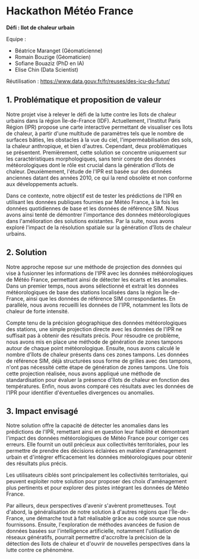 # Hackathon Météo France

**Défi : Ilot de chaleur urbain**

Equipe :
- Béatrice Maranget (Géomaticienne)
- Romain Bouzige (Géomaticien)  
- Sofiane Bouaziz (PhD en IA)
- Elise Chin (Data Scientist)

Réutilisation : https://www.data.gouv.fr/fr/reuses/des-icu-du-futur/


## 1. Problématique et proposition de valeur 

Notre projet vise à relever le défi de la lutte contre les îlots de chaleur urbains dans la région Île-de-France (IDF). Actuellement, l'Institut Paris Région (IPR) propose une carte interactive permettant de visualiser ces îlots de chaleur, à partir d'une multitude de paramètres tels que le nombre de surfaces bâties, les obstacles à la vue du ciel, l'imperméabilisation des sols, la chaleur anthropique, et bien d'autres. Cependant, deux problématiques se présentent. Premièrement, cette solution se concentre uniquement sur les caractéristiques morphologiques, sans tenir compte des données météorologiques dont le rôle est crucial dans la génération d'îlots de chaleur. Deuxièmement, l'étude de l'IPR est basée sur des données anciennes datant des années 2010, ce qui la rend obsolète et non conforme aux développements actuels.

Dans ce contexte, notre objectif est de tester les prédictions de l'IPR en utilisant les données publiques fournies par Météo France, à la fois les données quotidiennes de base et les données de référence SIM. Nous avons ainsi tenté de démontrer l'importance des données météorologiques dans l'amélioration des solutions existantes. Par la suite, nous avons exploré l'impact de la résolution spatiale sur la génération d'îlots de chaleur urbains.

## 2. Solution

Notre approche repose sur une méthode de projection des données qui vise à fusionner les informations de l'IPR avec les données météorologiques de Météo France, permettant ainsi de détecter les écarts et les anomalies. Dans un premier temps, nous avons sélectionné et extrait les données météorologiques de base des stations localisées dans la région Île-de-France, ainsi que les données de référence SIM correspondantes. En parallèle, nous avons recueilli les données de l'IPR, notamment les îlots de chaleur de forte intensité. 

Compte tenu de la précision géographique des données météorologiques des stations, une simple projection directe avec les données de l'IPR ne suffisait pas à obtenir des résultats précis. Pour résoudre ce problème, nous avons mis en place une méthode de génération de zones tampons autour de chaque point météorologique. Ensuite, nous avons calculé le nombre d'îlots de chaleur présents dans ces zones tampons. Les données de référence SIM, déjà structurées sous forme de grilles avec des tampons, n'ont pas nécessité cette étape de génération de zones tampons. Une fois cette projection réalisée, nous avons appliqué une méthode de standardisation pour évaluer la présence d'îlots de chaleur en fonction des températures. Enfin, nous avons comparé ces résultats avec les données de l'IPR pour identifier d'éventuelles divergences ou anomalies.

## 3. Impact envisagé

Notre solution offre la capacité de détecter les anomalies dans les prédictions de l'IPR, remettant ainsi en question leur fiabilité et démontrant l'impact des données météorologiques de Météo France pour corriger ces erreurs. Elle fournit un outil précieux aux collectivités territoriales, pour les permettre de prendre des décisions éclairées en matière d'aménagement urbain et d'intégrer efficacement les données météorologiques pour obtenir des résultats plus précis.

Les utilisateurs ciblés sont principalement les collectivités territoriales, qui peuvent exploiter notre solution pour proposer des choix d'aménagement plus pertinents et pour explorer des pistes intégrant les données de Météo France.

Par ailleurs, deux perspectives d'avenir s'avèrent prometteuses. Tout d'abord, la généralisation de notre solution à d'autres régions que l'Île-de-France, une démarche tout à fait réalisable grâce au code source que nous fournissons. Ensuite, l'exploration de méthodes avancées de fusion de données basées sur l'intelligence artificielle, notamment l'utilisation de réseaux génératifs, pourrait permettre d'accroître la précision de la détection des îlots de chaleur et d'ouvrir de nouvelles perspectives dans la lutte contre ce phénomène.
